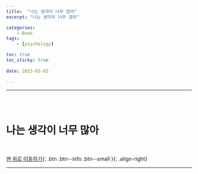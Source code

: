 ```yaml
---
title:  "나는 생각이 너무 많아"
excerpt: "나는 생각이 너무 많아"

categories:
    - Book
tags:
    - [psychology]

toc: true
toc_sticky: true
 
date: 2023-03-03

---
```

- - -
<br><br>

#   나는 생각이 너무 많아

<br>

[맨 위로 이동하기](#){: .btn .btn--info .btn--small }{: .align-right}
<br>
- - -
